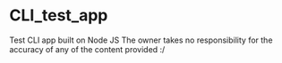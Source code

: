 # CLI_test_app
Test CLI app built on Node JS
The owner takes no responsibility for the accuracy of any of the content provided :/
